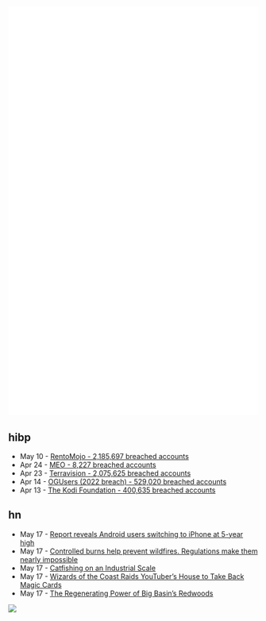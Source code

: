 ![Metrics](https://raw.githubusercontent.com/phixion/phixion/master/metrics.svg)

## hibp

<!--
for https://github.com/phixion/phixion/blob/main/.github/workflows/feeds.yml
-->
<!--START_SECTION:haveibeenpwnd-->
- May 10 - [RentoMojo - 2,185,697 breached accounts](https://haveibeenpwned.com/PwnedWebsites#RentoMojo)
- Apr 24 - [MEO - 8,227 breached accounts](https://haveibeenpwned.com/PwnedWebsites#MEO)
- Apr 23 - [Terravision - 2,075,625 breached accounts](https://haveibeenpwned.com/PwnedWebsites#Terravision)
- Apr 14 - [OGUsers (2022 breach) - 529,020 breached accounts](https://haveibeenpwned.com/PwnedWebsites#OGUsers2022)
- Apr 13 - [The Kodi Foundation - 400,635 breached accounts](https://haveibeenpwned.com/PwnedWebsites#KodiFoundation)
<!--END_SECTION:haveibeenpwnd-->

## hn

<!--
for https://github.com/phixion/phixion/blob/main/.github/workflows/feeds.yml
-->
<!--START_SECTION:hn-->
- May 17 - [Report reveals Android users switching to iPhone at 5-year high](https://9to5mac.com/2023/05/17/android-switching-to-iphone-highest-level/)
- May 17 - [Controlled burns help prevent wildfires. Regulations make them nearly impossible](https://boulderbeat.news/2023/05/12/controlled-burn-rules/)
- May 17 - [Catfishing on an Industrial Scale](https://www.wired.com/story/catfishing-customer-support-love/)
- May 17 - [Wizards of the Coast Raids YouTuber’s House to Take Back Magic Cards](https://kotaku.com/mtg-aftermath-leaks-pinkertons-wotc-magic-the-gathering-1850368923)
- May 17 - [The Regenerating Power of Big Basin’s Redwoods](https://worldsensorium.com/the-regenerating-power-of-big-basins-redwoods/)
<!--END_SECTION:hn-->

<!--
for https://yhype.me
-->
![](https://hit.yhype.me/github/profile?user_id=13013670)
